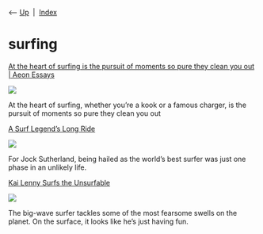 <div class="nav">

⟵ [Up](index.html)  \|  [Index](index.html)

</div>

# surfing

<div class="cards">

<div class="card">

<div class="card-title">

[At the heart of surfing is the pursuit of moments so pure they clean
you out \| Aeon
Essays](https://aeon.co/essays/at-the-heart-of-surfing-is-the-pursuit-of-moments-so-pure-they-clean-you-out)

</div>

<div class="card-image">

[![](https://images.aeonmedia.co/images/d5afaaae-29f7-4ce6-b867-a30b8c0b0653/use-20201109kikas-_3.jpg?width=1200&quality=75&format=auto)](https://aeon.co/essays/at-the-heart-of-surfing-is-the-pursuit-of-moments-so-pure-they-clean-you-out)

</div>

At the heart of surfing, whether you’re a kook or a famous charger, is
the pursuit of moments so pure they clean you out

</div>

<div class="card">

<div class="card-title">

[A Surf Legend’s Long
Ride](https://www.newyorker.com/magazine/2024/06/10/jock-sutherland-profile-surfing)

</div>

<div class="card-image">

[![](https://media.newyorker.com/photos/665776ba8c16b8f21eefbda6/16:9/w_1280,c_limit/r44355.jpg)](https://www.newyorker.com/magazine/2024/06/10/jock-sutherland-profile-surfing)

</div>

For Jock Sutherland, being hailed as the world’s best surfer was just
one phase in an unlikely life.

</div>

<div class="card">

<div class="card-title">

[Kai Lenny Surfs the
Unsurfable](https://www.newyorker.com/magazine/2022/05/30/kai-lenny-surfs-the-unsurfable)

</div>

<div class="card-image">

[![](https://media.newyorker.com/photos/6286c588e21cdf73b67ca0a1/16:9/w_1280,c_limit/220530_r40451.jpg)](https://www.newyorker.com/magazine/2022/05/30/kai-lenny-surfs-the-unsurfable)

</div>

The big-wave surfer tackles some of the most fearsome swells on the
planet. On the surface, it looks like he’s just having fun.

</div>

</div>
